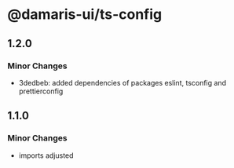 # @damaris-ui/ts-config

## 1.2.0

### Minor Changes

- 3dedbeb: added dependencies of packages eslint, tsconfig and prettierconfig

## 1.1.0

### Minor Changes

- imports adjusted
